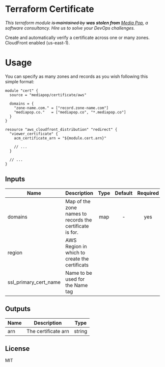 # Terraform Certificate

*This terraform module ~~is maintained by~~ **was stolen from** [Media Pop](https://www.mediapop.co), a software consultancy. Hire us to solve your DevOps challenges.*

Create and automatically verify a certificate across one or many zones. CloudFront enabled (us-east-1).

# Usage

You can specify as many zones and records as you wish following this simple format:

```hcl
module "cert" {
  source = "mediapop/certificate/aws"

  domains = {
    "zone-name.com." = ["record.zone-name.com"]
    "mediapop.co."   = ["mediapop.co", "*.mediapop.co"]
  }
}

resource "aws_cloudfront_distribution" "redirect" {
  "viewer_certificate" {
    acm_certificate_arn = "${module.cert.arn}"

    // ...
  }

  // ...
}
```

## Inputs

| Name | Description | Type | Default | Required |
|------|-------------|:----:|:-----:|:-----:|
| domains | Map of the zone names to records the certificate is for. | map | - | yes |
| region | AWS Region in which to create the certificats |
| ssl_primary_cert_name | Name to be used for the Name tag |

## Outputs

| Name | Description | Type |
|------|-------------|:----:|
| arn | The certificate arn | string |

## License

MIT